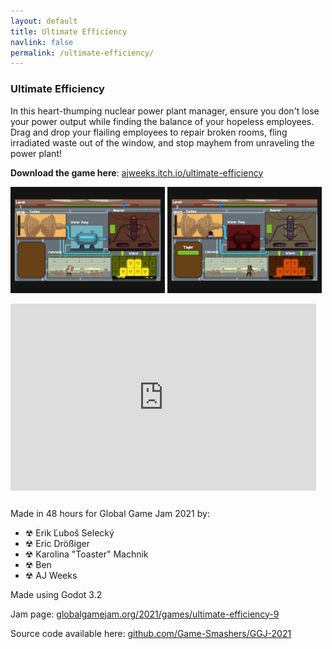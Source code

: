 ```yaml
---
layout: default
title: Ultimate Efficiency
navlink: false
permalink: /ultimate-efficiency/
---
```


### Ultimate Efficiency

In this heart-thumping nuclear power plant manager, ensure you don't lose your power output while finding the balance of your hopeless employees. Drag and drop your flailing employees to repair broken rooms, fling irradiated waste out of the window, and stop mayhem from unraveling the power plant!

**Download the game here**: [ajweeks.itch.io/ultimate-efficiency](https://ajweeks.itch.io/ultimate-efficiency)

<div width="100%">
  <a data-fancybox="gallery" href="/assets/img/UltimateEfficiency_Screen0.jpg"><img src="/assets/img/UltimateEfficiency_Screen0.jpg" width="49%"></a>
  <a data-fancybox="gallery" href="/assets/img/UltimateEfficiency_Screen1.jpg"><img src="/assets/img/UltimateEfficiency_Screen1.jpg" width="49%"></a>
</div>
<p></p>

<div style="position: relative; padding-bottom: 56.25%; padding-top: 25px; height: 0; margin-bottom: 18px">
  <iframe style="position: absolute; top: 0; left: 0; width: 97%; height: 97%;" src="https://www.youtube.com/embed/Iem76hPM3qg" frameborder="0" allow="accelerometer; autoplay; encrypted-media; gyroscope; picture-in-picture" allowfullscreen></iframe>
</div>

Made in 48 hours for Global Game Jam 2021 by:
* ☢ Erik Ľuboš Selecký
* ☢ Eric Drößiger
* ☢ Karolina "Toaster" Machnik
* ☢ Ben
* ☢ AJ Weeks

Made using Godot 3.2

Jam page: [globalgamejam.org/2021/games/ultimate-efficiency-9](https://globalgamejam.org/2021/games/ultimate-efficiency-9)

Source code available here: [github.com/Game-Smashers/GGJ-2021](https://github.com/Game-Smashers/GGJ-2021)
